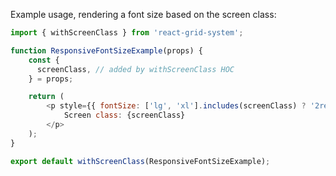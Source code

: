 Example usage, rendering a font size based on the screen class:

```javascript
import { withScreenClass } from 'react-grid-system';

function ResponsiveFontSizeExample(props) {
    const {
      screenClass, // added by withScreenClass HOC
    } = props;

    return (
        <p style={{ fontSize: ['lg', 'xl'].includes(screenClass) ? '2rem' : '1rem' }} >
            Screen class: {screenClass}
        </p>
    );
}

export default withScreenClass(ResponsiveFontSizeExample);

```

